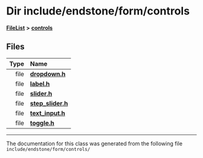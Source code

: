 

# Dir include/endstone/form/controls



[**FileList**](files.md) **>** [**controls**](dir_035306890ec6a3fa870e30b726ac5ffc.md)












## Files

| Type | Name |
| ---: | :--- |
| file | [**dropdown.h**](dropdown_8h.md) <br> |
| file | [**label.h**](label_8h.md) <br> |
| file | [**slider.h**](slider_8h.md) <br> |
| file | [**step\_slider.h**](step__slider_8h.md) <br> |
| file | [**text\_input.h**](text__input_8h.md) <br> |
| file | [**toggle.h**](toggle_8h.md) <br> |



























































------------------------------
The documentation for this class was generated from the following file `include/endstone/form/controls/`


